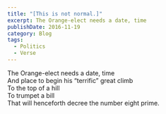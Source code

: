 ```yaml
---
title: "[This is not normal.]"
excerpt: The Orange-elect needs a date, time
publishDate: 2016-11-19
category: Blog
tags:
  - Politics
  - Verse
---
```


<p>
  The Orange-elect needs a date, time<br />
  And place to begin his &ldquo;terrific&rdquo; great climb<br />
  To the top of a hill<br />
  To trumpet a bill<br />
  That will henceforth decree the number eight prime.
</p>
